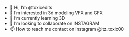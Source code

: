- 👋 Hi, I’m @toxicedits
- 👀 I’m interested in 3d modeling VFX and GFX
- 🌱 I’m currently learning 3D
- 💞️ I’m looking to collaborate on INSTAGRAM
- 📫 How to reach me contact on instagram @itz_toxic00

<!---
toxicedits/toxicedits is a ✨ special ✨ repository because its `README.md` (this file) appears on your GitHub profile.
You can click the Preview link to take a look at your changes.
--->
